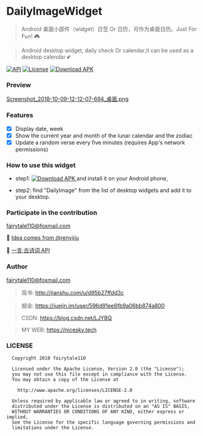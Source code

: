 
# DailyImageWidget
> Android 桌面小部件（widget）日签 Or 日历，可作为桌面日历。Just For Fun! :video_game:

> Android desktop widget, daily check Or calendar,it can be used as a desktop calendar :two_hearts:

[![API](https://img.shields.io/badge/API-19%2B-brightgreen.svg)](https://android-arsenal.com/api?level=19) 
[![License](https://img.shields.io/badge/license-Apache%202-green.svg)](https://www.apache.org/licenses/LICENSE-2.0)
[![Download APK](https://img.shields.io/badge/Download%20APK-1.0.0-brightgreen.svg) ](https://raw.githubusercontent.com/fairytale110/DailyImageWidget/master/release/DailyImageWidget_1.0.0.apk)

### Preview

[Screenshot_2018-10-09-12-12-07-694_桌面.png](https://upload-images.jianshu.io/upload_images/1781452-3a1a04a911c50b15.png?imageMogr2/auto-orient/strip%7CimageView2/2/w/1240)


### Features

- [x] Display date, week
- [x] Show the current year and month of the lunar calendar and the zodiac
- [x] Update a random verse every five minutes (requires App's network permissions)

### How to use this widget

- step1: [![Download APK](https://img.shields.io/badge/Download%20APK-1.0.0-brightgreen.svg) ](https://raw.githubusercontent.com/fairytale110/DailyImageWidget/master/release/DailyImageWidget_1.0.0.apk) and install it on your Android phone, 

- step2: find "DailyImage" from the list of desktop widgets and add it to your desktop.


### Participate in the contribution 
fairytale110@foxmail.com

:pray: [Idea comes from @renyijiu](https://github.com/renyijiu/daily_image)

:pray: [一言·古诗词 API](https://github.com/xenv/gushici)

### Author
fairytale110@foxmail.com
> 简书: http://jianshu.com/u/d95b27ffdd3c

> 掘金: https://juejin.im/user/596d91ee6fb9a06bb874a800

> CSDN: https://blog.csdn.net/LJYBQ

> MY WEB: https://nicesky.tech


### LICENSE

```
  Copyright 2018 fairytale110

  Licensed under the Apache License, Version 2.0 (the "License");
  you may not use this file except in compliance with the License.
  You may obtain a copy of the License at

    http://www.apache.org/licenses/LICENSE-2.0

  Unless required by applicable law or agreed to in writing, software
  distributed under the License is distributed on an "AS IS" BASIS,
  WITHOUT WARRANTIES OR CONDITIONS OF ANY KIND, either express or implied.
  See the License for the specific language governing permissions and
  limitations under the License.
```
